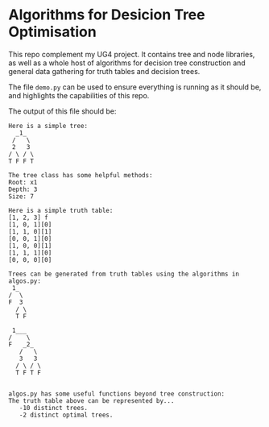 # Algorithms for Desicion Tree Optimisation

This repo complement my UG4 project. It contains tree and node libraries, as well as a whole host of algorithms for decision tree construction and general data gathering for truth tables and decision trees.

The file ``demo.py`` can be used to ensure everything is running as it should be, and highlights the capabilities of this repo.

The output of this file should be:

```
Here is a simple tree:
  _1_  
 /   \ 
 2   3 
/ \ / \
T F F T

The tree class has some helpful methods:
Root: x1
Depth: 3
Size: 7

Here is a simple truth table:
[1, 2, 3] f
[1, 0, 1][0]
[1, 1, 0][1]
[0, 0, 1][0]
[1, 0, 0][1]
[1, 1, 1][0]
[0, 0, 0][0]

Trees can be generated from truth tables using the algorithms in algos.py:
 1_  
/  \ 
F  3 
  / \
  T F 

 1___    
/    \   
F   _2_  
   /   \ 
   3   3 
  / \ / \
  T F T F 


algos.py has some useful functions beyond tree construction:
The truth table above can be represented by...
   -10 distinct trees.
   -2 distinct optimal trees.
```
